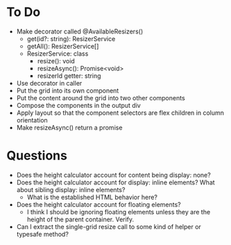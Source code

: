 # To Do
- Make decorator called @AvailableResizers()
  - get(id?: string): ResizerService
  - getAll(): ResizerService[]
  - ResizerService: class
    - resize(): void
    - resizeAsync(): Promise\<void\>
    - resizerId getter: string
- Use decorator in caller
- Put the grid into its own component
- Put the content around the grid into two other components
- Compose the components in the output div
- Apply layout so that the component selectors are flex children in column orientation
- Make resizeAsync() return a promise

# Questions
- Does the height calculator account for content being display: none?
- Does the height calculator account for display: inline elements? What about sibling display: inline elements?
  - What is the established HTML behavior here?
- Does the height calculator account for floating elements?
  - I think I should be ignoring floating elements unless they are the height of the parent container. Verify.
- Can I extract the single-grid resize call to some kind of helper or typesafe method?
